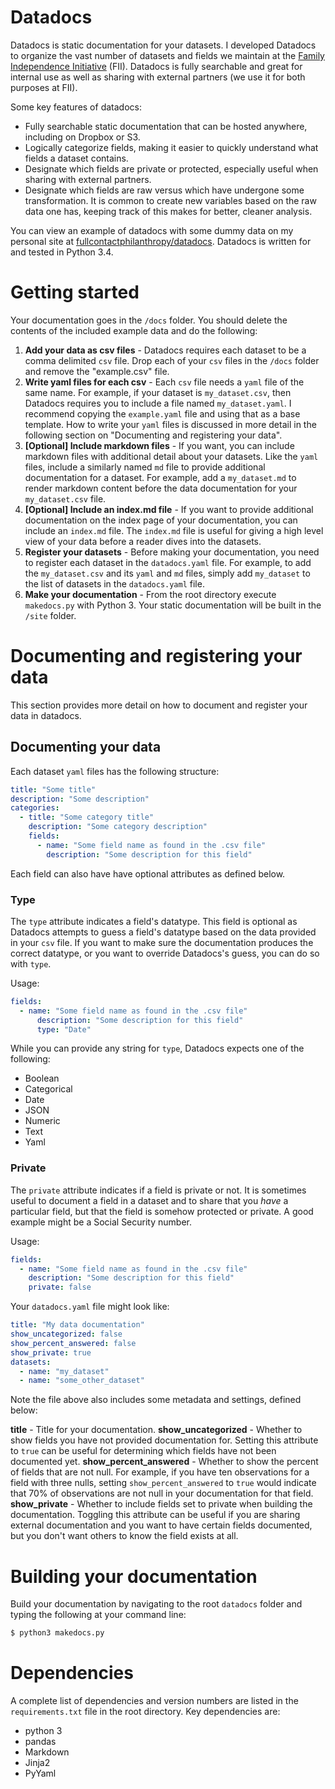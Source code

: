# Datadocs

Datadocs is static documentation for your datasets. I developed Datadocs to organize the vast number of datasets and fields we maintain at the [Family Independence Initiative][fii] (FII). Datadocs is fully searchable and great for internal use as well as sharing with external partners (we use it for both purposes at FII). 

Some key features of datadocs:

- Fully searchable static documentation that can be hosted anywhere, including on Dropbox or S3.
- Logically categorize fields, making it easier to quickly understand what fields a dataset contains.
- Designate which fields are private or protected, especially useful when sharing with external partners.
- Designate which fields are raw versus which have undergone some transformation. It is common to create new variables based on the raw data one has, keeping track of this makes for better, cleaner analysis.

You can view an example of datadocs with some dummy data on my personal site at [fullcontactphilanthropy/datadocs][example]. Datadocs is written for and tested in Python 3.4.

# Getting started

Your documentation goes in the `/docs` folder. You should delete the contents of the included example data and do the following:

1. **Add your data as csv files** - Datadocs requires each dataset to be a comma delimited `csv` file. Drop each of your `csv` files in the `/docs` folder and remove the "example.csv" file.
2. **Write yaml files for each csv** - Each `csv` file needs a `yaml` file of the same name. For example, if your dataset is `my_dataset.csv`, then Datadocs requires you to include a file named `my_dataset.yaml`. I recommend copying the `example.yaml` file and using that as a base template. How to write your `yaml` files is discussed in more detail in the following section on "Documenting and registering your data".
3. **[Optional] Include markdown files** - If you want, you can include markdown files with additional detail about your datasets. Like the `yaml` files, include a similarly named `md` file to provide additional documentation for a dataset. For example, add a `my_dataset.md` to render markdown content before the data documentation for your `my_dataset.csv` file.
4. **[Optional] Include an index.md file** - If you want to provide additional documentation on the index page of your documentation, you can include an `index.md` file. The `index.md` file is useful for giving a high level view of your data before a reader dives into the datasets.
5. **Register your datasets** - Before making your documentation, you need to register each dataset in the `datadocs.yaml` file. For example, to add the `my_dataset.csv` and its `yaml` and `md` files, simply add `my_dataset` to the list of datasets in the `datadocs.yaml` file.
6. **Make your documentation** - From the root directory execute `makedocs.py` with Python 3. Your static documentation will be built in the `/site` folder.

# Documenting and registering your data

This section provides more detail on how to document and register your data in datadocs.

## Documenting your data

Each dataset `yaml` files has the following structure:

```yaml
title: "Some title"
description: "Some description"
categories:
  - title: "Some category title"
    description: "Some category description"
    fields:
      - name: "Some field name as found in the .csv file"
        description: "Some description for this field"
```

Each field can also have have optional attributes as defined below.

### Type

The `type` attribute indicates a field's datatype. This field is optional as Datadocs attempts to guess a field's datatype based on the data provided in your `csv` file. If you want to make sure the documentation produces the correct datatype, or you want to override Datadocs's guess, you can do so with `type`.

Usage:

```yaml
fields:
  - name: "Some field name as found in the .csv file"
      description: "Some description for this field"
      type: "Date"
```

While you can provide any string for `type`, Datadocs expects one of the following:

- Boolean
- Categorical
- Date
- JSON
- Numeric
- Text
- Yaml

### Private

The `private` attribute indicates if a field is private or not. It is sometimes useful to document a field in a dataset and to share that you *have* a particular field, but that the field is somehow protected or private. A good example might be a Social Security number.

Usage:

```yaml
fields:
  - name: "Some field name as found in the .csv file"
    description: "Some description for this field"
    private: false
```

Your `datadocs.yaml` file might look like:

```yaml
title: "My data documentation"
show_uncategorized: false
show_percent_answered: false
show_private: true
datasets:
  - name: "my_dataset"
  - name: "some_other_dataset"
```

Note the file above also includes some metadata and settings, defined below:

**title** - Title for your documentation.
**show_uncategorized** - Whether to show fields you have not provided documentation for. Setting this attribute to `true` can be useful for determining which fields have not been documented yet.
**show_percent_answered** - Whether to show the percent of fields that are not null. For example, if you have ten observations for a field with three nulls, setting `show_percent_answered` to `true` would indicate that 70% of observations are not null in your documentation for that field.
**show_private** - Whether to include fields set to private when building the documentation. Toggling this attribute can be useful if you are sharing external documentation and you want to have certain fields documented, but you don't want others to know the field exists at all.

# Building your documentation

Build your documentation by navigating to the root `datadocs` folder and typing the following at your command line:

```bash
$ python3 makedocs.py
```

# Dependencies

A complete list of dependencies and version numbers are listed in the `requirements.txt` file in the root directory. Key dependencies are:

- python 3
- pandas
- Markdown
- Jinja2
- PyYaml

[fii]: http://fii.org
[example]: http://fullcontactphilanthropy.com/datadocs/